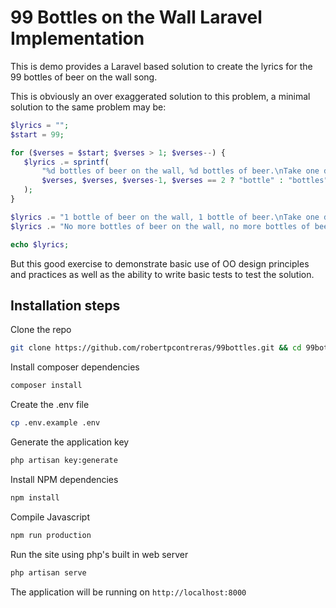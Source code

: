 # 99 Bottles on the Wall Laravel Implementation

This is demo provides a Laravel based solution to create the lyrics for the 99 bottles of beer on the wall song.

This is obviously an over exaggerated solution to this problem, a minimal solution to the same problem may be:
```php
$lyrics = "";
$start = 99;

for ($verses = $start; $verses > 1; $verses--) {
   $lyrics .= sprintf(
       "%d bottles of beer on the wall, %d bottles of beer.\nTake one down and pass it around, %d %s of beer on the wall.\n\n",
       $verses, $verses, $verses-1, $verses == 2 ? "bottle" : "bottles"
   );
}

$lyrics .= "1 bottle of beer on the wall, 1 bottle of beer.\nTake one down and pass it around, no more bottles of beer on the wall.\n\n";
$lyrics .= "No more bottles of beer on the wall, no more bottles of beer.\nGo to the store and buy some more, $start bottles of beer on the wall.";

echo $lyrics;
```

But this good exercise to demonstrate basic use of OO design principles and practices as well as the ability to write basic tests to test the solution.

## Installation steps

Clone the repo
```bash
git clone https://github.com/robertpcontreras/99bottles.git && cd 99bottles
```

Install composer dependencies
```bash
composer install
```

Create the .env file
```bash
cp .env.example .env
```

Generate the application key
```bash
php artisan key:generate
```

Install NPM dependencies
```bash
npm install
```

Compile Javascript
```bash
npm run production
```

Run the site using php's built in web server
```bash
php artisan serve
```

The application will be running on `http://localhost:8000`
